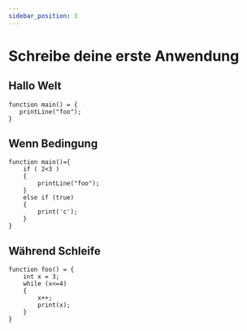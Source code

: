 ```yaml
---
sidebar_position: 3
---
```


# Schreibe deine erste Anwendung

## Hallo Welt
```
function main() = {
   printLine("foo");
}
```

## Wenn Bedingung
```
function main()={
    if ( 2<3 ) 
    {
        printLine("foo");
    }
    else if (true)
    {
        print('c');
    }
}
```

## Während Schleife
```
function foo() = {
    int x = 3;
    while (x<=4)
    {
        x++;
        print(x);
    }
}
```